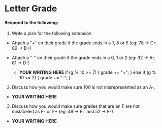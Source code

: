 # Letter Grade
#### Respond to the following:

1. Write a plan for the following extension:
  * Attach a "+" on their grade if the grade ends in a 7, 8 or 9 (eg: 78 -> C+, 89 -> B+)
  * Attach a "-" on their grade if the grade ends in a 0, 1 or 2 (eg: 92 -> A-, 61 -> D-)

    * **YOUR WRITING HERE**
   if (g % 10 >= 7) {
        grade += "+";
      }
      else if (g % 10 <= 2) {
        grade += "-";
      }


2. Discuss how you would make sure 100 is not misrepresented as an A-.
  * **YOUR WRITING HERE**


3. Discuss how you would make sure grades that are an F are not mislabeled as F- or F+ (eg: 49 -> F+ and 52 -> F-)
  * **YOUR WRITING HERE**
